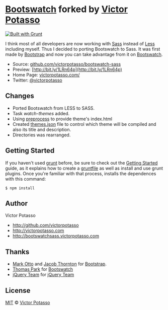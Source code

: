 # [Bootswatch](http://bootswatch.com) forked by [Victor Potasso](http://victorpotasso.com)
[![Built with Grunt](https://cdn.gruntjs.com/builtwith.png)](http://gruntjs.com/)

I think most of all developers are now working with [Sass](http://sass-lang.com/) instead of [Less](http://lesscss.org/) including myself. Thus I decided to porting Bootswatch to Sass. It was first made by [Bootstrap](http://getbootstrap.com) and now you can take advantage from it on [Bootswatch](http://bootswatch.com).

* Source: [github.com/victorpotasso/bootswatch-sass](https://github.com/victorpotasso/bootswatch-sass)
* Preview: [http://bit.ly/1LRn64p](http://bit.ly/1LRn64p)
* Home Page: [victorpotasso.com/](http://www.victorpotasso.com)
* Twitter: [@victorpotasso](https://twitter.com/victorpotasso)

## Changes

+ Ported Bootswatch from LESS to SASS.
+ Task *watch-themes* added.
+ Using [preprocess](https://github.com/jsoverson/grunt-preprocess) to provide theme's index.html
+ Created [themes.json](https://github.com/victorpotasso/bootswatch-sass/blob/master/themes.json) file to control which theme will be compiled and also its title and description.
+ Directories was rearranged.

## Getting Started

If you haven't used [grunt](https://github.com/gruntjs) before, be sure to check out the [Getting Started](https://github.com/gruntjs/grunt/wiki) guide, as it explains how to create a [gruntfile](https://github.com/gruntjs/grunt/wiki) as well as install and use grunt plugins. Once you're familiar with that process, installs the dependences with this command:

```shell
$ npm install
```

## Author

Victor Potasso           

+ http://github.com/victorpotasso
+ http://victorpotasso.com
+ http://bootswatchsass.victorpotasso.com

## Thanks

+ [Mark Otto](http://github.com/markdotto) and [Jacob Thornton](http://github.com/fat) for [Bootstrap](https://github.com/twitter/bootstrap).
+ [Thomas Park](http://github.com/thomaspark) for [Bootswatch](http://bootswatch.com)
+ [jQuery Team](http://jquery.com/) for [jQuery Team](https://github.com/jquery/jquery)

## License
[MIT](http://opensource.org/licenses/MIT) © [Victor Potasso](http://victorpotasso.com)
